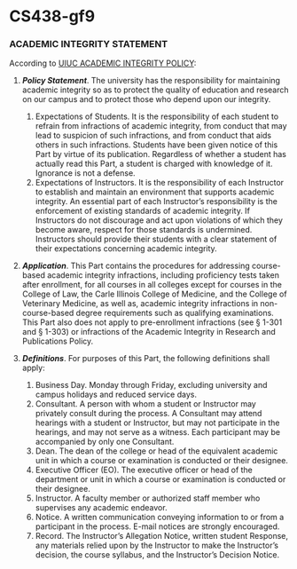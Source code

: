 # CS438-gf9

### 

### ACADEMIC INTEGRITY STATEMENT

According to [UIUC ACADEMIC INTEGRITY POLICY](https://studentcode.illinois.edu/article1/part4/1-401/):

1. ***Policy Statement***. The university has the responsibility for maintaining academic integrity so as to protect the quality of education and research on our campus and to protect those who depend upon our integrity.

    

   1. Expectations of Students. It is the responsibility of each student to refrain from infractions of academic integrity, from conduct that may lead to suspicion of such infractions, and from conduct that aids others in such infractions. Students have been given notice of this Part by virtue of its publication. Regardless of whether a student has actually read this Part, a student is charged with knowledge of it. Ignorance is not a defense.
   2. Expectations of Instructors. It is the responsibility of each Instructor to establish and maintain an environment that supports academic integrity. An essential part of each Instructor’s responsibility is the enforcement of existing standards of academic integrity. If Instructors do not discourage and act upon violations of which they become aware, respect for those standards is undermined. Instructors should provide their students with a clear statement of their expectations concerning academic integrity.

2. ***Application***. This Part contains the procedures for addressing course-based academic integrity infractions, including proficiency tests taken after enrollment, for all courses in all colleges except for courses in the College of Law, the Carle Illinois College of Medicine, and the College of Veterinary Medicine, as well as, academic integrity infractions in non-course-based degree requirements such as qualifying examinations. This Part also does not apply to pre-enrollment infractions (see § 1-301 and § 1-303) or infractions of the Academic Integrity in Research and Publications Policy.

3. ***Definitions***. For purposes of this Part, the following definitions shall apply:

   1. Business Day. Monday through Friday, excluding university and campus holidays and reduced service days.
   2. Consultant. A person with whom a student or Instructor may privately consult during the process. A Consultant may attend hearings with a student or Instructor, but may not participate in the hearings, and may not serve as a witness. Each participant may be accompanied by only one Consultant.
   3. Dean. The dean of the college or head of the equivalent academic unit in which a course or examination is conducted or their designee.
   4. Executive Officer (EO). The executive officer or head of the department or unit in which a course or examination is conducted or their designee.
   5. Instructor. A faculty member or authorized staff member who supervises any academic endeavor.
   6. Notice. A written communication conveying information to or from a participant in the process. E-mail notices are strongly encouraged.
   7. Record. The Instructor’s Allegation Notice, written student Response, any materials relied upon by the Instructor to make the Instructor’s decision, the course syllabus, and the Instructor’s Decision Notice.